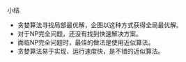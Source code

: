 小结
* 贪婪算法寻找局部最优解，企图以这种方式获得全局最优解。
* 对于NP完全问题，还没有找到快速解决方案。
* 面临NP完全问题时，最佳的做法是使用近似算法。
* 贪婪算法易于实现、运行速度快，是不错的近似算法。